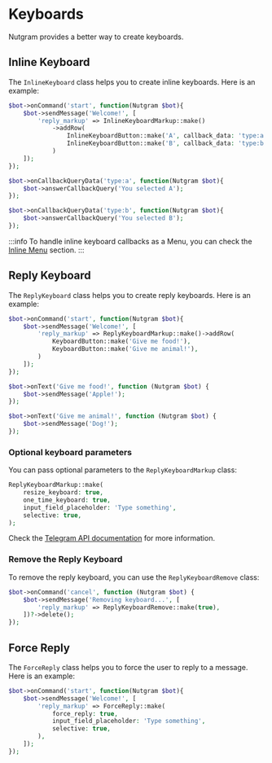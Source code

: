 # Keyboards

Nutgram provides a better way to create keyboards.

## Inline Keyboard

The `InlineKeyboard` class helps you to create inline keyboards.
Here is an example:

```php
$bot->onCommand('start', function(Nutgram $bot){
    $bot->sendMessage('Welcome!', [
        'reply_markup' => InlineKeyboardMarkup::make()
            ->addRow(
                InlineKeyboardButton::make('A', callback_data: 'type:a'), 
                InlineKeyboardButton::make('B', callback_data: 'type:b')
            )
    ]);
});

$bot->onCallbackQueryData('type:a', function(Nutgram $bot){
    $bot->answerCallbackQuery('You selected A');
});

$bot->onCallbackQueryData('type:b', function(Nutgram $bot){
    $bot->answerCallbackQuery('You selected B');
});
```

:::info
To handle inline keyboard callbacks as a Menu, you can check the [Inline Menu](/docs/usage/inline_menu) section.
:::

## Reply Keyboard

The `ReplyKeyboard` class helps you to create reply keyboards.
Here is an example:

```php
$bot->onCommand('start', function(Nutgram $bot){
    $bot->sendMessage('Welcome!', [
        'reply_markup' => ReplyKeyboardMarkup::make()->addRow(
            KeyboardButton::make('Give me food!'),
            KeyboardButton::make('Give me animal!'),
        )
    ]);
});

$bot->onText('Give me food!', function (Nutgram $bot) {
    $bot->sendMessage('Apple!');
});

$bot->onText('Give me animal!', function (Nutgram $bot) {
    $bot->sendMessage('Dog!');
});
```

### Optional keyboard parameters

You can pass optional parameters to the `ReplyKeyboardMarkup` class:

```php
ReplyKeyboardMarkup::make(
    resize_keyboard: true,
    one_time_keyboard: true,
    input_field_placeholder: 'Type something',
    selective: true,
);
```

Check the [Telegram API documentation](https://core.telegram.org/bots/api#replykeyboardmarkup) for more information.

### Remove the Reply Keyboard

To remove the reply keyboard, you can use the `ReplyKeyboardRemove` class:

```php
$bot->onCommand('cancel', function (Nutgram $bot) {
    $bot->sendMessage('Removing keyboard...', [
        'reply_markup' => ReplyKeyboardRemove::make(true),
    ])?->delete();
});
```

## Force Reply

The `ForceReply` class helps you to force the user to reply to a message.
Here is an example:

```php
$bot->onCommand('start', function(Nutgram $bot){
    $bot->sendMessage('Welcome!', [
        'reply_markup' => ForceReply::make(
            force_reply: true,
            input_field_placeholder: 'Type something',
            selective: true,
        ),
    ]);
});
```